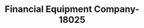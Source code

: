 ---
f_zip-code: 74008
f_state-code: OK
title: Financial Equipment Company-18025
f_phone: 918-366-6213
f_city-only: Bixby
f_address: 12 North Armstrong Street Bixby
f_location-unique-id: '18025'
slug: financial-equipment-company-18025
updated-on: '2024-05-30T13:46:58.046Z'
created-on: '2024-05-30T13:36:59.803Z'
published-on: '2024-05-30T13:54:32.469Z'
f_city-state: cms/city/bixby-ok.md
f_company: cms/company/financial-equipment-company.md
f_state: cms/state/oklahoma.md
layout: '[payday-loan].html'
tags: payday-loan
---